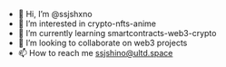 - 👋 Hi, I’m @ssjshxno
- 👀 I’m interested in crypto-nfts-anime
- 🌱 I’m currently learning smartcontracts-web3-crypto
- 💞️ I’m looking to collaborate on web3 projects
- 📫 How to reach me ssjshino@ultd.space

<!---
ssjshxno/ssjshxno is a ✨ special ✨ repository because its `README.md` (this file) appears on your GitHub profile.
You can click the Preview link to take a look at your changes.
--->

